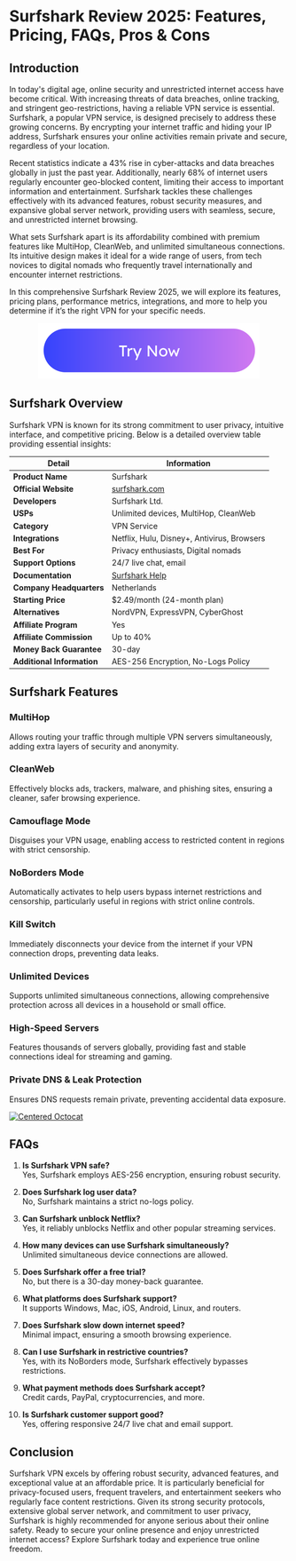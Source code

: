 # Surfshark Review 2025: Features, Pricing, FAQs, Pros & Cons

## Introduction

In today's digital age, online security and unrestricted internet access have become critical. With increasing threats of data breaches, online tracking, and stringent geo-restrictions, having a reliable VPN service is essential. Surfshark, a popular VPN service, is designed precisely to address these growing concerns. By encrypting your internet traffic and hiding your IP address, Surfshark ensures your online activities remain private and secure, regardless of your location.

Recent statistics indicate a 43% rise in cyber-attacks and data breaches globally in just the past year. Additionally, nearly 68% of internet users regularly encounter geo-blocked content, limiting their access to important information and entertainment. Surfshark tackles these challenges effectively with its advanced features, robust security measures, and expansive global server network, providing users with seamless, secure, and unrestricted internet browsing.

What sets Surfshark apart is its affordability combined with premium features like MultiHop, CleanWeb, and unlimited simultaneous connections. Its intuitive design makes it ideal for a wide range of users, from tech novices to digital nomads who frequently travel internationally and encounter internet restrictions.

In this comprehensive Surfshark Review 2025, we will explore its features, pricing plans, performance metrics, integrations, and more to help you determine if it’s the right VPN for your specific needs.
<div style="display: flex; justify-content: center;">
<a href="https://afftrend.com/surfshark">
  <img src="https://raw.githubusercontent.com/digirepoin/a/refs/heads/main/img/btn/1.png" alt="Try Surfshark">
</a></div>

## Surfshark Overview

Surfshark VPN is known for its strong commitment to user privacy, intuitive interface, and competitive pricing. Below is a detailed overview table providing essential insights:

| Detail                        | Information                                      |
|-------------------------------|--------------------------------------------------|
| **Product Name**              | Surfshark                                        |
| **Official Website**          | [surfshark.com](https://surfshark.com)           |
| **Developers**                | Surfshark Ltd.                                   |
| **USPs**                      | Unlimited devices, MultiHop, CleanWeb            |
| **Category**                  | VPN Service                                      |
| **Integrations**              | Netflix, Hulu, Disney+, Antivirus, Browsers      |
| **Best For**                  | Privacy enthusiasts, Digital nomads              |
| **Support Options**           | 24/7 live chat, email                            |
| **Documentation**             | [Surfshark Help](https://support.surfshark.com)  |
| **Company Headquarters**      | Netherlands                                      |
| **Starting Price**            | $2.49/month (24-month plan)                      |
| **Alternatives**              | NordVPN, ExpressVPN, CyberGhost                  |
| **Affiliate Program**         | Yes                                              |
| **Affiliate Commission**      | Up to 40%                                        |
| **Money Back Guarantee**      | 30-day                                           |
| **Additional Information**    | AES-256 Encryption, No-Logs Policy               |

## Surfshark Features

### MultiHop
Allows routing your traffic through multiple VPN servers simultaneously, adding extra layers of security and anonymity.

### CleanWeb
Effectively blocks ads, trackers, malware, and phishing sites, ensuring a cleaner, safer browsing experience.

### Camouflage Mode
Disguises your VPN usage, enabling access to restricted content in regions with strict censorship.

### NoBorders Mode
Automatically activates to help users bypass internet restrictions and censorship, particularly useful in regions with strict online controls.

### Kill Switch
Immediately disconnects your device from the internet if your VPN connection drops, preventing data leaks.

### Unlimited Devices
Supports unlimited simultaneous connections, allowing comprehensive protection across all devices in a household or small office.

### High-Speed Servers
Features thousands of servers globally, providing fast and stable connections ideal for streaming and gaming.

### Private DNS & Leak Protection
Ensures DNS requests remain private, preventing accidental data exposure.

<a href="https://afftrend.com/surfshark">
  <img src="https://drive.google.com/uc?export=view&id=1ePaUvsLYvBwBoQDfNCUixVZkh-PCAft-" alt="Centered Octocat">
</a>

## FAQs

1. **Is Surfshark VPN safe?**  
Yes, Surfshark employs AES-256 encryption, ensuring robust security.

2. **Does Surfshark log user data?**  
No, Surfshark maintains a strict no-logs policy.

3. **Can Surfshark unblock Netflix?**  
Yes, it reliably unblocks Netflix and other popular streaming services.

4. **How many devices can use Surfshark simultaneously?**  
Unlimited simultaneous device connections are allowed.

5. **Does Surfshark offer a free trial?**  
No, but there is a 30-day money-back guarantee.

6. **What platforms does Surfshark support?**  
It supports Windows, Mac, iOS, Android, Linux, and routers.

7. **Does Surfshark slow down internet speed?**  
Minimal impact, ensuring a smooth browsing experience.

8. **Can I use Surfshark in restrictive countries?**  
Yes, with its NoBorders mode, Surfshark effectively bypasses restrictions.

9. **What payment methods does Surfshark accept?**  
Credit cards, PayPal, cryptocurrencies, and more.

10. **Is Surfshark customer support good?**  
Yes, offering responsive 24/7 live chat and email support.

## Conclusion

Surfshark VPN excels by offering robust security, advanced features, and exceptional value at an affordable price. It is particularly beneficial for privacy-focused users, frequent travelers, and entertainment seekers who regularly face content restrictions. Given its strong security protocols, extensive global server network, and commitment to user privacy, Surfshark is highly recommended for anyone serious about their online safety. Ready to secure your online presence and enjoy unrestricted internet access? Explore Surfshark today and experience true online freedom.

